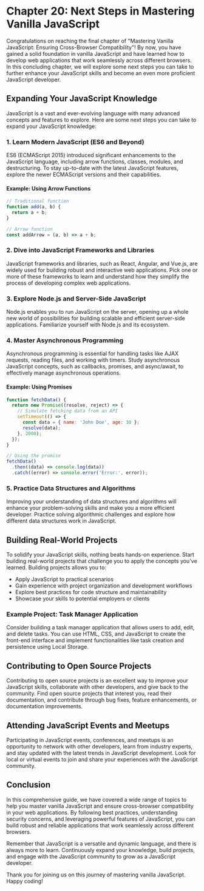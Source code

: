 # Chapter 20: Next Steps in Mastering Vanilla JavaScript

Congratulations on reaching the final chapter of "Mastering Vanilla JavaScript: Ensuring Cross-Browser Compatibility"! By now, you have gained a solid foundation in vanilla JavaScript and have learned how to develop web applications that work seamlessly across different browsers. In this concluding chapter, we will explore some next steps you can take to further enhance your JavaScript skills and become an even more proficient JavaScript developer.

## Expanding Your JavaScript Knowledge

JavaScript is a vast and ever-evolving language with many advanced concepts and features to explore. Here are some next steps you can take to expand your JavaScript knowledge:

### 1. Learn Modern JavaScript (ES6 and Beyond)

ES6 (ECMAScript 2015) introduced significant enhancements to the JavaScript language, including arrow functions, classes, modules, and destructuring. To stay up-to-date with the latest JavaScript features, explore the newer ECMAScript versions and their capabilities.

#### Example: Using Arrow Functions

```javascript
// Traditional function
function add(a, b) {
  return a + b;
}

// Arrow function
const addArrow = (a, b) => a + b;
```

### 2. Dive into JavaScript Frameworks and Libraries

JavaScript frameworks and libraries, such as React, Angular, and Vue.js, are widely used for building robust and interactive web applications. Pick one or more of these frameworks to learn and understand how they simplify the process of developing complex web applications.

### 3. Explore Node.js and Server-Side JavaScript

Node.js enables you to run JavaScript on the server, opening up a whole new world of possibilities for building scalable and efficient server-side applications. Familiarize yourself with Node.js and its ecosystem.

### 4. Master Asynchronous Programming

Asynchronous programming is essential for handling tasks like AJAX requests, reading files, and working with timers. Study asynchronous JavaScript concepts, such as callbacks, promises, and async/await, to effectively manage asynchronous operations.

#### Example: Using Promises

```javascript
function fetchData() {
  return new Promise((resolve, reject) => {
    // Simulate fetching data from an API
    setTimeout(() => {
      const data = { name: 'John Doe', age: 30 };
      resolve(data);
    }, 2000);
  });
}

// Using the promise
fetchData()
  .then((data) => console.log(data))
  .catch((error) => console.error('Error:', error));
```

### 5. Practice Data Structures and Algorithms

Improving your understanding of data structures and algorithms will enhance your problem-solving skills and make you a more efficient developer. Practice solving algorithmic challenges and explore how different data structures work in JavaScript.

## Building Real-World Projects

To solidify your JavaScript skills, nothing beats hands-on experience. Start building real-world projects that challenge you to apply the concepts you've learned. Building projects allows you to:

- Apply JavaScript to practical scenarios
- Gain experience with project organization and development workflows
- Explore best practices for code structure and maintainability
- Showcase your skills to potential employers or clients

### Example Project: Task Manager Application

Consider building a task manager application that allows users to add, edit, and delete tasks. You can use HTML, CSS, and JavaScript to create the front-end interface and implement functionalities like task creation and persistence using Local Storage.

## Contributing to Open Source Projects

Contributing to open source projects is an excellent way to improve your JavaScript skills, collaborate with other developers, and give back to the community. Find open source projects that interest you, read their documentation, and contribute through bug fixes, feature enhancements, or documentation improvements.

## Attending JavaScript Events and Meetups

Participating in JavaScript events, conferences, and meetups is an opportunity to network with other developers, learn from industry experts, and stay updated with the latest trends in JavaScript development. Look for local or virtual events to join and share your experiences with the JavaScript community.

## Conclusion

In this comprehensive guide, we have covered a wide range of topics to help you master vanilla JavaScript and ensure cross-browser compatibility in your web applications. By following best practices, understanding security concerns, and leveraging powerful features of JavaScript, you can build robust and reliable applications that work seamlessly across different browsers.

Remember that JavaScript is a versatile and dynamic language, and there is always more to learn. Continuously expand your knowledge, build projects, and engage with the JavaScript community to grow as a JavaScript developer.

Thank you for joining us on this journey of mastering vanilla JavaScript. Happy coding!